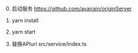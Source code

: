 0. 启动服务 https://github.com/avairain/originServer

1. yarn install

2. yarn start

3. 替换APIurl src/service/index.ts